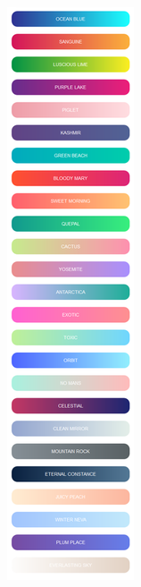 <style>
    .img {
        margin: 0 auto;
        display: block;
    }
</style>

<img src="https://github.com/Artur-am/Buttons/blob/master/img/buttons.png" class="img" />